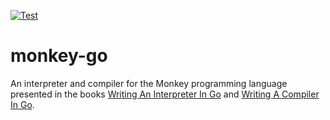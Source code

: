 [![Test](https://github.com/nixpig/monkey-go/actions/workflows/test.yml/badge.svg)](https://github.com/nixpig/monkey-go/actions/workflows/test.yml)

# monkey-go

An interpreter and compiler for the Monkey programming language presented in the books [Writing An Interpreter In Go](https://interpreterbook.com/) and [Writing A Compiler In Go](https://compilerbook.com/).
